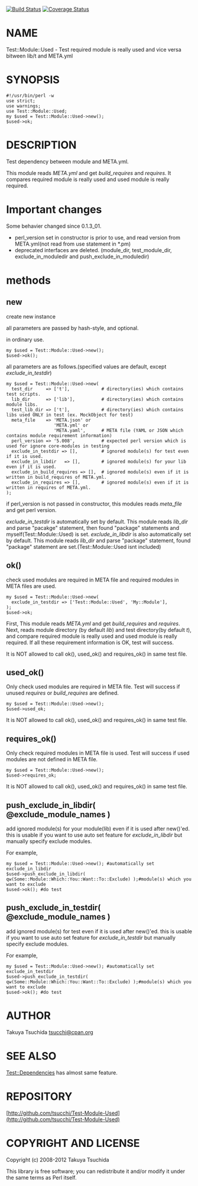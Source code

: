 [![Build Status](https://travis-ci.org/tsucchi/Test-Module-Used.png?branch=master)](https://travis-ci.org/tsucchi/Test-Module-Used) [![Coverage Status](https://coveralls.io/repos/tsucchi/Test-Module-Used/badge.png?branch=master)](https://coveralls.io/r/tsucchi/Test-Module-Used?branch=master)
# NAME

Test::Module::Used - Test required module is really used and vice versa bitween lib/t and META.yml

# SYNOPSIS

    #!/usr/bin/perl -w
    use strict;
    use warnings;
    use Test::Module::Used;
    my $used = Test::Module::Used->new();
    $used->ok;

# DESCRIPTION

Test dependency between module and META.yml.

This module reads _META.yml_ and get _build\_requires_ and _requires_. It compares required module is really used and used module is really required.

# Important changes

Some behavier changed since 0.1.3\_01.

- perl\_version set in constructor is prior to use, and read version from META.yml(not read from use statement in \*.pm)
- deprecated interfaces are deleted. (module\_dir, test\_module\_dir, exclude\_in\_moduledir and push\_exclude\_in\_moduledir)

# methods

## new

create new instance

all parameters are passed by hash-style, and optional.

in ordinary use.

    my $used = Test::Module::Used->new();
    $used->ok();

all parameters are as follows.(specified values are default, except _exclude\_in\_testdir_)

    my $used = Test::Module::Used->new(
      test_dir     => ['t'],            # directory(ies) which contains test scripts.
      lib_dir      => ['lib'],          # directory(ies) which contains module libs.
      test_lib_dir => ['t'],            # directory(ies) which contains libs used ONLY in test (ex. MockObject for test)
      meta_file    => 'META.json' or
                      'META.yml' or
                      'META.yaml',      # META file (YAML or JSON which contains module requirement information)
      perl_version => '5.008',          # expected perl version which is used for ignore core-modules in testing
      exclude_in_testdir => [],         # ignored module(s) for test even if it is used.
      exclude_in_libdir   => [],        # ignored module(s) for your lib even if it is used.
      exclude_in_build_requires => [],  # ignored module(s) even if it is written in build_requires of META.yml.
      exclude_in_requires => [],        # ignored module(s) even if it is written in requires of META.yml.
    );

if perl\_version is not passed in constructor, this modules reads _meta\_file_ and get perl version.

_exclude\_in\_testdir_ is automatically set by default. This module reads _lib\_dir_ and parse "pacakge" statement, then found "package" statements and myself(Test::Module::Used) is set.
_exclude\_in\_libdir_ is also automatically set by default. This module reads _lib\_dir_ and parse "package" statement, found "package" statement are set.(Test::Module::Used isnt included)

## ok()

check used modules are required in META file and required modules in META files are used.

    my $used = Test::Module::Used->new(
      exclude_in_testdir => ['Test::Module::Used', 'My::Module'],
    );
    $used->ok;

First, This module reads _META.yml_ and get _build\_requires_ and _requires_. Next, reads module directory (by default _lib_) and test directory(by default _t_), and compare required module is really used and used module is really required. If all these requirement information is OK, test will success.

It is NOT allowed to call ok(), used\_ok() and requires\_ok() in same test file.

## used\_ok()

Only check used modules are required in META file.
Test will success if unused _requires_ or _build\_requires_ are defined.

    my $used = Test::Module::Used->new();
    $used->used_ok;

It is NOT allowed to call ok(), used\_ok() and requires\_ok() in same test file.

## requires\_ok()

Only check required modules in META file is used.
Test will success if used modules are not defined in META file.

    my $used = Test::Module::Used->new();
    $used->requires_ok;

It is NOT allowed to call ok(), used\_ok() and requires\_ok() in same test file.

## push\_exclude\_in\_libdir( @exclude\_module\_names )

add ignored module(s) for your module(lib) even if it is used after new()'ed.
this is usable if you want to use auto set feature for _exclude\_in\_libdir_ but manually specify exclude modules.

For example,

    my $used = Test::Module::Used->new(); #automatically set exclude_in_libdir
    $used->push_exclude_in_libdir( qw(Some::Module::Which::You::Want::To::Exclude) );#module(s) which you want to exclude
    $used->ok(); #do test

## push\_exclude\_in\_testdir( @exclude\_module\_names )

add ignored module(s) for test even if it is used after new()'ed.
this is usable if you want to use auto set feature for _exclude\_in\_testdir_ but manually specify exclude modules.

For example,

    my $used = Test::Module::Used->new(); #automatically set exclude_in_testdir
    $used->push_exclude_in_testdir( qw(Some::Module::Which::You::Want::To::Exclude) );#module(s) which you want to exclude
    $used->ok(); #do test

# AUTHOR

Takuya Tsuchida <tsucchi@cpan.org>

# SEE ALSO

[Test::Dependencies](https://metacpan.org/pod/Test::Dependencies) has almost same feature.

# REPOSITORY

[http://github.com/tsucchi/Test-Module-Used](http://github.com/tsucchi/Test-Module-Used)

# COPYRIGHT AND LICENSE

Copyright (c) 2008-2012 Takuya Tsuchida

This library is free software; you can redistribute it and/or modify
it under the same terms as Perl itself.
